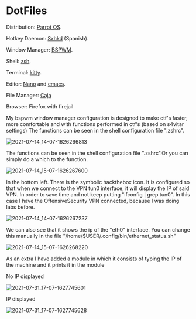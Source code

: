 # DotFiles
Distribution: [Parrot OS](https://www.parrotsec.org/).

Hotkey Daemon: [Sxhkd](https://wiki.archlinux.org/title/Sxhkd_(Espa%C3%B1ol)) (Spanish).

Window Manager: [BSPWM](https://github.com/baskerville/bspwm).

Shell: [zsh](https://ohmyz.sh/).

Terminal: [kitty](https://sw.kovidgoyal.net/kitty/).

Editor: [Nano](https://www.nano-editor.org/) and [emacs](https://www.gnu.org/software/emacs/).

File Manager: [Caja](https://github.com/mate-desktop/caja)

Browser: Firefox with firejail

My bspwm window manager configuration is designed to make ctf's faster, more comfortable and with functions performed in ctf's (based on s4vitar settings)
The functions can be seen in the shell configuration file ".zshrc".

![2021-07-14_14-07-1626266813](https://user-images.githubusercontent.com/82907557/125624491-309da59b-a1a8-45eb-a974-4c3a81885718.jpg)

The functions can be seen in the shell configuration file ".zshrc".Or you can simply do a which to the function.

![2021-07-14_15-07-1626267600](https://user-images.githubusercontent.com/82907557/125626389-48aa82ef-14a2-47d5-8da7-35d09a053965.jpg)


In the bottom left. There is the symbolic hackthebox icon. It is configured so that when we connect to the VPN tun0 interface, it will display the IP of said VPN. In order to save time and not keep putting "ifconfig | grep tun0". In this case I have the OffensiveSecurity VPN connected, because I was doing labs before.



![2021-07-14_14-07-1626267237](https://user-images.githubusercontent.com/82907557/125625401-7bf11a8f-a188-4c78-9cbd-b3fac08a15d4.jpg)

We can also see that it shows the ip of the "eth0" interface. You can change this manually in the file "/home/$USER/.config/bin/ethernet_status.sh"

![2021-07-14_15-07-1626268220](https://user-images.githubusercontent.com/82907557/125627698-7131ae20-5b99-4605-acb1-2600e53fe76c.jpg)

As an extra I have added a module in which it consists of typing the IP of the machine and it prints it in the module

No IP displayed

![2021-07-31_17-07-1627745601](https://user-images.githubusercontent.com/82907557/127744909-77ddaa0b-f817-41a0-aaa5-6cda8a53868a.jpg)

IP displayed

![2021-07-31_17-07-1627745628](https://user-images.githubusercontent.com/82907557/127744924-1a4b0d37-5b07-4e3d-9a43-d313659573df.jpg)

